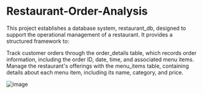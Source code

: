 # Restaurant-Order-Analysis
This project establishes a database system, restaurant_db, designed to support the operational management of a restaurant. It provides a structured framework to:

Track customer orders through the order_details table, which records order information, including the order ID, date, time, and associated menu items.
Manage the restaurant's offerings with the menu_items table, containing details about each menu item, including its name, category, and price.

![image](https://github.com/user-attachments/assets/01742962-7d98-405d-aaf5-88484f23feee)
